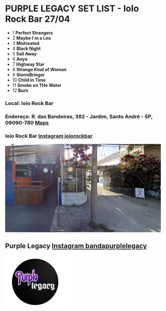 <!DOCTYPE html>
<html>
<head>
    <style>
        body {
            background-image: url('purple.png');
            background-size: cover; /* Para cobrir toda a área do corpo */
            background-repeat: no-repeat; /* Evita a repetição da imagem */
        }
    </style>
</head>
<body>

# PURPLE LEGACY SET LIST - IoIo Rock Bar 27/04
 - 1  **Perfect Strangers**
 - 2  **Maybe I´m a Leo**
 - 3  **Mistreated**
 - 4  **Black Night**
 - 5  **Sail Away**
 - 6  **Anya**
 - 7  **Highway Star**
 - 8  **Strange Kind of Woman**
 - 9  **StormBringer**
 - 10 **Child in Time**
 - 11 **Smoke on THe Water**
 - 12 **Burn**


 ### Local: Ioio Rock Bar

 ### Endereço: R. das Bandeiras, 392 - Jardim, Santo André - SP, 09090-780 [Maps](https://www.google.com/maps/place/R.+das+Bandeiras,+392+-+Jardim,+Santo+Andr%C3%A9+-+SP,+09090-780/data=!4m2!3m1!1s0x94ce42ecd5e20411:0x2e4059c39c31794e?sa=X&ved=1t:242&ictx=111)



### Ioio Rock Bar [Instagram ioiorockbar](https://www.google.com/url?sa=t&rct=j&q=&esrc=s&source=web&cd=&cad=rja&uact=8&ved=2ahUKEwic7qSC3syFAxUfD7kGHearD0IQFnoECBkQAQ&url=https%3A%2F%2Fwww.instagram.com%2Fioiorockbar%2F&usg=AOvVaw3R-aj5BLI9I7xufVmtwpnu&opi=89978449)
![Ioio Rock Bar](ioio_rock_bar.png)


## Purple Legacy [Instagram bandapurplelegacy](https://www.instagram.com/bandapurplelegacy/)
![Purple Legacy](purple.png)

</body>
</html>

